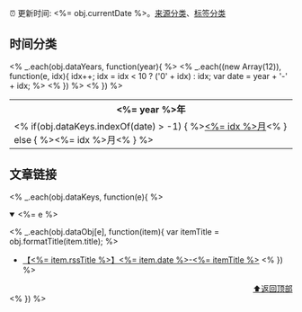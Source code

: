 :alarm_clock: 更新时间: <%= obj.currentDate %>。[来源分类](./README.md)、[标签分类](./TAGS.md)

## 时间分类

<table>
<% _.each(obj.dataYears, function(year){  %>
<tr>
<th colspan="12"><%= year %>年</th>
</tr>
<tr><% _.each((new Array(12)), function(e, idx){ idx++; idx = idx < 10 ? ('0' + idx) : idx; var date = year + '-' + idx; %>
<td><% if(obj.dataKeys.indexOf(date) > -1) { %><a href="#<%= date %>"><%= idx %>月</a><% } else { %><%= idx %>月<% } %></td><% }) %>
</tr>
<% }) %>
</table>

## 文章链接
<% _.each(obj.dataKeys, function(e){ %>
<details open>
<summary id="<%= e %>">
 <%= e %>
</summary>

<% _.each(obj.dataObj[e], function(item){ var itemTitle = obj.formatTitle(item.title); %>
- [【<%= item.rssTitle %>】<%= item.date %>-<%= itemTitle %>](<%= item.link %>) <% }) %>

<div align="right"><a href="#时间分类">⬆返回顶部</a></div>
</details>
<% }) %>
